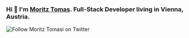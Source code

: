 ### Hi 👋 I'm [Moritz Tomas](https://momasi.dev). Full-Stack Developer living in Vienna, Austria.

![Follow Moritz Tomasi on Twitter](https://img.shields.io/twitter/follow/MoritzTomasi?label=Follow)
